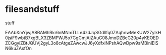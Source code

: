 # filesandstuff
stuff


EAAbXmYjwjA8BAMhRkr6nMNmTLLe4zdJqSGdllfq0ZAqhnwMeKUW27ylkH0jsiF9wbtB7xgBLX3ZBMPWJ5o7GgCmjAiZAuG08JmoDZBcG20p4yKEOEDZCGgyiZBtJQUVj2gyL3o8cAtgeZAwcwJJ6yXdfxiNPshAQwDpw9sMBinlEISN6kuZAsfOn

